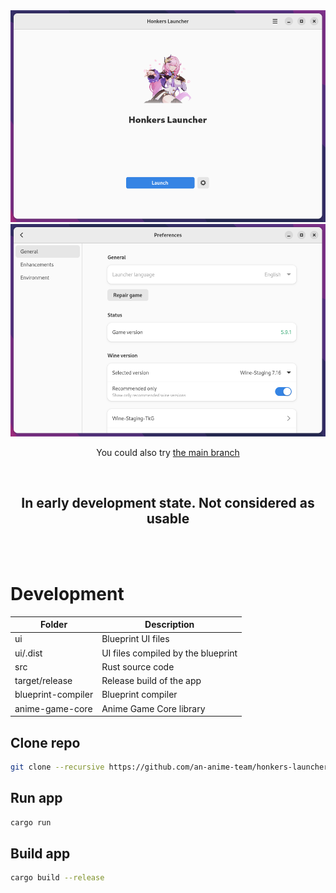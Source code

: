 <img src="repository/pictures/main.png">
<img src="repository/pictures/settings.png">

<br>

<p align="center">You could also try <a href="https://github.com/an-anime-team/honkers-launcher">the main branch</a></p>

<br>

<h2 align="center">In early development state. Not considered as usable</h2>

<br><br>

# Development

| Folder | Description |
| - | - |
| ui | Blueprint UI files |
| ui/.dist | UI files compiled by the blueprint |
| src | Rust source code |
| target/release | Release build of the app |
| blueprint-compiler | Blueprint compiler |
| anime-game-core | Anime Game Core library |

## Clone repo

```sh
git clone --recursive https://github.com/an-anime-team/honkers-launcher-gtk
```

## Run app

```sh
cargo run
```

## Build app

```sh
cargo build --release
```
